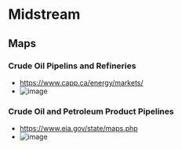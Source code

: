 # Midstream

## Maps
### Crude Oil Pipelins and Refineries
- https://www.capp.ca/energy/markets/
- ![image](https://user-images.githubusercontent.com/85560091/126861458-092db5db-0302-40fc-bcc4-ffab154dee4c.png)
### Crude Oil and Petroleum Product Pipelines
- https://www.eia.gov/state/maps.php
- ![image](https://user-images.githubusercontent.com/85560091/126861633-6fc78087-772b-4cc4-8e87-191edb9a73bc.png)
